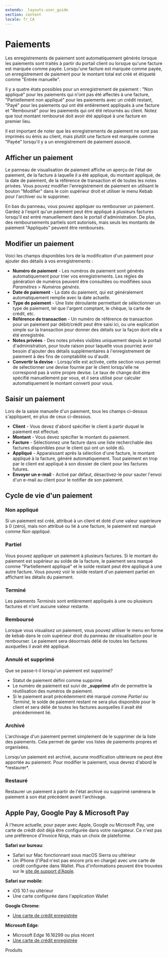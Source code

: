 ```yaml
---
extends: _layouts.user_guide 
section: content
locale: fr_CA
---
```


# Paiements

Les enregistrements de paiement sont automatiquement générés lorsque les paiements sont traités à partir du portail client ou lorsque qu'une facture est marquée comme payée. Lorsqu'une facture est marquée comme payée, un enregistrement de paiement pour le montant total est créé et étiqueté comme "Entrée manuelle".

Il y a quatre états possibles pour un enregistrement de paiement : "Non appliqué" pour les paiements qui n'ont pas été affectés à une facture, "Partiellement non appliqué" pour les paiements avec un crédit restant, "Payé" pour les paiements qui ont été entièrement appliqués à une facture et "Remboursé" pour les paiements qui ont été retournés au client. Notez que tout montant remboursé doit avoir été appliqué à une facture en premier lieu.

Il est important de noter que les enregistrements de paiement ne sont pas imprimés ou émis au client, mais plutôt une facture est marquée comme "Payée" lorsqu'il y a un enregistrement de paiement associé.

## Afficher un paiement

Le panneau de visualisation de paiement affiche un aperçu de l'état de paiement, de la facture à laquelle il a été appliqué, du montant appliqué, de la date de paiement, de la référence de transaction et de toutes les notes privées. Vous pouvez modifier l'enregistrement de paiement en utilisant le bouton "Modifier" dans le coin supérieur droit et utiliser le menu Kebab pour l'archiver ou le supprimer.

En bas du panneau, vous pouvez appliquer ou rembourser un paiement. Gardez à l'esprit qu'un paiement peut être appliqué à plusieurs factures lorsqu'il est entré manuellement dans le portail d'administration. De plus, des remboursements partiels sont autorisés, mais seuls les montants de paiement "Appliqués" peuvent être remboursés.

## Modifier un paiement

Voici les champs disponibles lors de la modification d'un paiement pour ajouter des détails à vos enregistrements :

* **Numéro de paiement** - Les numéros de paiement sont générés automatiquement pour trier vos enregistrements. Les règles de génération de numéros peuvent être consultées ou modifiées sous *Paramètres* > *Numéros générés*.
* **Date de paiement** - La date du paiement, qui est généralement automatiquement remplie avec la date actuelle.
* **Type de paiement** - Une liste déroulante permettant de sélectionner un type de paiement, tel que l'argent comptant, le chèque, la carte de crédit, etc.
* **Référence de transaction** - Un numéro de référence de transaction pour un paiement par débit/crédit peut être saisi ici, ou une explication simple sur la transaction pour donner des détails sur la façon dont elle a été enregistrée.
* **Notes privées** - Des notes privées visibles uniquement depuis le portail d'administration, pour toute raison pour laquelle vous pourriez avoir besoin d'ajouter des détails supplémentaires à l'enregistrement de paiement à des fins de comptabilité ou d'audit.
* **Convertir la devise** - Lorsqu'elle est activée, cette section vous permet de sélectionner une devise fournie par le client lorsqu'elle ne correspond pas à votre propre devise. Le taux de change doit être spécifié manuellement par vous, et il sera utilisé pour calculer automatiquement le montant converti pour vous.

## Saisir un paiement

Lors de la saisie manuelle d'un paiement, tous les champs ci-dessus s'appliquent, en plus de ceux ci-dessous.

* **Client** - Vous devez d'abord spécifier le client à partir duquel le paiement est effectué.
* **Montant** - Vous devez spécifier le montant du paiement.
* **Facture** - Sélectionnez une facture dans une liste recherchable des factures disponibles pour le client qui ont un solde dû.
* **Appliqué** - Apparaissant après la sélection d'une facture, le montant appliqué à la facture, généré automatiquement. Tout paiement en trop par le client est appliqué à son dossier de client pour les factures futures.
* **Envoyer un e-mail** - Activé par défaut, désactivez-le pour sauter l'envoi d'un e-mail au client pour le notifier de son paiement.

## Cycle de vie d'un paiement

### Non appliqué

Si un paiement est créé, attribué à un client et doté d'une valeur supérieure à 0 (zéro), mais non attribué ou lié à une facture, le paiement est marqué comme *Non appliqué*.

### Partiel

Vous pouvez appliquer un paiement à plusieurs factures. Si le montant du paiement est supérieur au solde de la facture, le paiement sera marqué comme "Partiellement appliqué" et le solde restant peut être appliqué à une autre facture. Vous pouvez voir le solde restant d'un paiement partiel en affichant les détails du paiement.

### Terminé

Les paiements *Terminés* sont entièrement appliqués à une ou plusieurs factures et n'ont aucune valeur restante.

### Remboursé

Lorsque vous visualisez un paiement, vous pouvez utiliser le menu en forme de kebab dans le coin supérieur droit du panneau de visualisation pour le rembourser. Le paiement sera désormais délié de toutes les factures auxquelles il avait été appliqué.

### Annulé et supprimé

Que se passe-t-il lorsqu'un paiement est supprimé?

* Statut de paiement défini comme supprimé
* Le numéro de paiement est suivi de <b>_supprimé</b> afin de permettre la réutilisation des numéros de paiement.
* Si le paiement avait précédemment été marqué comme *Partiel* ou *Terminé*, le solde de paiement restant ne sera plus disponible pour le client et sera délié de toutes les factures auxquelles il avait été précédemment lié.

### Archivé

L'archivage d'un paiement permet simplement de le supprimer de la liste des paiements. Cela permet de garder vos listes de paiements propres et organisées.

<x-warning>
Lorsqu'un paiement est archivé, aucune modification ultérieure ne peut être apportée au paiement. Pour modifier le paiement, vous devrez d'abord le *restaurer*.
</x-warning>

### Restauré

Restaurer un paiement à partir de l'état archivé ou supprimé ramènera le paiement à son état précédent avant l'archivage.

## Apple Pay, Google Pay & Microsoft Pay
À l'heure actuelle, pour payer avec Apple, Google ou Microsoft Pay, une carte de crédit doit déjà être configurée dans votre navigateur. Ce n'est pas une préférence d'Invoice Ninja, mais un choix de plateforme.

**Safari sur bureau**:

- Safari sur Mac fonctionnant sous macOS Sierra ou ultérieur
- Un iPhone (l'iPad n'est pas encore pris en charge) avec une carte de crédit configurée dans Wallet. Plus d'informations peuvent être trouvées sur le [site de support d'Apple](https://support.apple.com/en-us/HT204681).

**Safari sur mobile**:

- iOS 10.1 ou ultérieur
- Une carte configurée dans l'application Wallet

**Google Chrome**: 

- [Une carte de crédit enregistrée](https://support.google.com/chrome/answer/142893?co=GENIE.Platform%3DDesktop&hl=fr)

**Microsoft Edge**:

- Microsoft Edge 16.16299 ou plus récent
- [Une carte de crédit enregistrée](https://support.microsoft.com/en-us/help/4026594/microsoft-account-add-update-remove-credit-cards-and-other-ways-to-pay)

<x-next url=/fr_CA/products>Produits</x-next>
